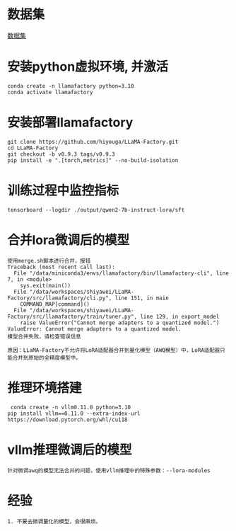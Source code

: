 # 数据集
[数据集](https://huggingface.co/datasets/ShengbinYue/DISC-Law-SFT)

# 安装python虚拟环境, 并激活
```
conda create -n llamafactory python=3.10
conda activate llamafactory
```
# 安装部署llamafactory
```
git clone https://github.com/hiyouga/LLaMA-Factory.git
cd LLaMA-Factory
git checkout -b v0.9.3 tags/v0.9.3
pip install -e ".[torch,metrics]" --no-build-isolation
```

# 训练过程中监控指标
```
tensorboard --logdir ./output/qwen2-7b-instruct-lora/sft
```

# 合并lora微调后的模型
```
使用merge.sh脚本进行合并，报错
Traceback (most recent call last):
  File "/data/miniconda3/envs/llamafactory/bin/llamafactory-cli", line 7, in <module>
    sys.exit(main())
  File "/data/workspaces/shiyawei/LLaMA-Factory/src/llamafactory/cli.py", line 151, in main
    COMMAND_MAP[command]()
  File "/data/workspaces/shiyawei/LLaMA-Factory/src/llamafactory/train/tuner.py", line 129, in export_model
    raise ValueError("Cannot merge adapters to a quantized model.")
ValueError: Cannot merge adapters to a quantized model.
模型合并失败，请检查错误信息

原因：LLaMA-Factory不允许将LoRA适配器合并到量化模型（AWQ模型）中，LoRA适配器只能合并到原始的全精度模型中。
```

# 推理环境搭建
```
 conda create -n vllm0.11.0 python=3.10
pip install vllm==0.11.0 --extra-index-url https://download.pytorch.org/whl/cu118
```


# vllm推理微调后的模型
```
针对微调awq的模型无法合并的问题，使用vllm推理中的特殊参数：--lora-modules
```

# 经验
```
1. 不要去微调量化的模型，会很麻烦。
```